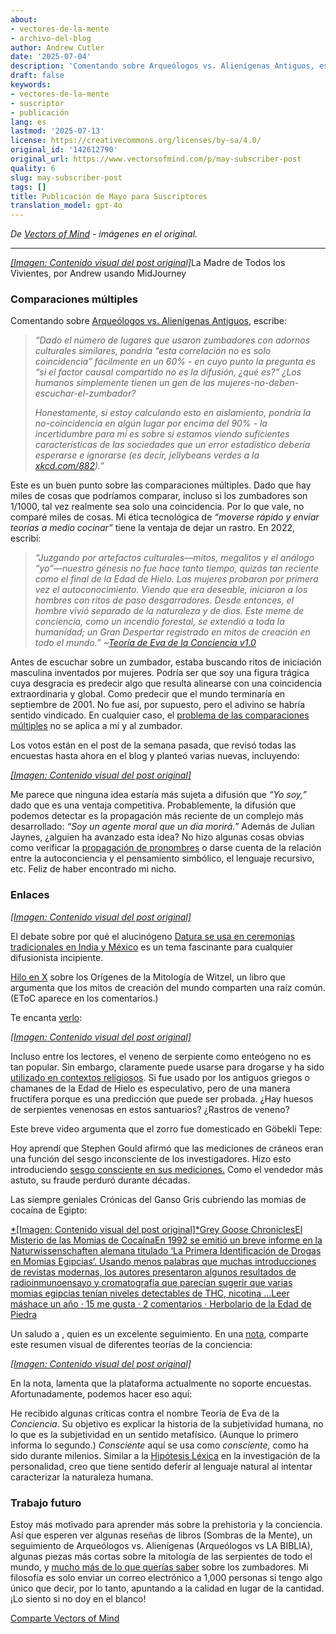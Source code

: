 ```yaml
---
about:
- vectores-de-la-mente
- archivo-del-blog
author: Andrew Cutler
date: '2025-07-04'
description: 'Comentando sobre Arqueólogos vs. Alienígenas Antiguos, escribe:'
draft: false
keywords:
- vectores-de-la-mente
- suscriptor
- publicación
lang: es
lastmod: '2025-07-13'
license: https://creativecommons.org/licenses/by-sa/4.0/
original_id: '142612790'
original_url: https://www.vectorsofmind.com/p/may-subscriber-post
quality: 6
slug: may-subscriber-post
tags: []
title: Publicación de Mayo para Suscriptores
translation_model: gpt-4o
---
```


*De [Vectors of Mind](https://www.vectorsofmind.com/p/may-subscriber-post) - imágenes en el original.*

---

[*[Imagen: Contenido visual del post original]*](https://substackcdn.com/image/fetch/$s_!xuOP!,f_auto,q_auto:good,fl_progressive:steep/https%3A%2F%2Fsubstack-post-media.s3.amazonaws.com%2Fpublic%2Fimages%2Faef0f7bb-4c41-4aca-b498-38a654d50a22_2048x2048.png)La Madre de Todos los Vivientes, por Andrew usando MidJourney

### Comparaciones múltiples

Comentando sobre [Arqueólogos vs. Alienígenas Antiguos](https://www.vectorsofmind.com/p/archeologists-vs-ancient-aliens), escribe:

> _“Dado el número de lugares que usaron zumbadores con adornos culturales similares, pondría “esta correlación no es solo coincidencia” fácilmente en un 60% - en cuyo punto la pregunta es “si el factor causal compartido no es la difusión, ¿qué es?” ¿Los humanos simplemente tienen un gen de las mujeres-no-deben-escuchar-el-zumbador?_
> 
> _Honestamente, si estoy calculando esto en aislamiento, pondría la no-coincidencia en algún lugar por encima del 90% - la incertidumbre para mí es sobre si estamos viendo suficientes características de las sociedades que un error estadístico debería esperarse e ignorarse (es decir, jellybeans verdes a la [xkcd.com/882](http://xkcd.com/882)).”_

Este es un buen punto sobre las comparaciones múltiples. Dado que hay miles de cosas que podríamos comparar, incluso si los zumbadores son 1/1000, tal vez realmente sea solo una coincidencia. Por lo que vale, no comparé miles de cosas. Mi ética tecnológica de _“moverse rápido y enviar teorías a medio cocinar”_ tiene la ventaja de dejar un rastro. En 2022, escribí:

> _“Juzgando por artefactos culturales—mitos, megalitos y el análogo “yo”—nuestro génesis no fue hace tanto tiempo, quizás tan reciente como el final de la Edad de Hielo. Las mujeres probaron por primera vez el autoconocimiento. Viendo que era deseable, iniciaron a los hombres con ritos de paso desgarradores. Desde entonces, el hombre vivió separado de la naturaleza y de dios. Este meme de conciencia, como un incendio forestal, se extendió a toda la humanidad; un Gran Despertar registrado en mitos de creación en todo el mundo.” ~[Teoría de Eva de la Conciencia v1.0](https://www.vectorsofmind.com/p/the-eve-theory-of-consciousness)_

Antes de escuchar sobre un zumbador, estaba buscando ritos de iniciación masculina inventados por mujeres. Podría ser que soy una figura trágica cuya desgracia es predecir algo que resulta alinearse con una coincidencia extraordinaria y global. Como predecir que el mundo terminaría en septiembre de 2001. No fue así, por supuesto, pero el adivino se habría sentido vindicado. En cualquier caso, el [problema de las comparaciones múltiples](https://en.wikipedia.org/wiki/Multiple_comparisons_problem) no se aplica a mí y al zumbador.

Los votos están en el post de la semana pasada, que revisó todas las encuestas hasta ahora en el blog y planteó varias nuevas, incluyendo:

[*[Imagen: Contenido visual del post original]*](https://substackcdn.com/image/fetch/$s_!YYq_!,f_auto,q_auto:good,fl_progressive:steep/https%3A%2F%2Fsubstack-post-media.s3.amazonaws.com%2Fpublic%2Fimages%2F092a248f-d4d2-4c15-8e91-3688ee5ee06c_610x500.png)

Me parece que ninguna idea estaría más sujeta a difusión que _“Yo soy,”_ dado que es una ventaja competitiva. Probablemente, la difusión que podemos detectar es la propagación más reciente de un complejo más desarrollado: _“Soy un agente moral que un día morirá.”_ Además de Julian Jaynes, ¿alguien ha avanzado esta idea? No hizo algunas cosas obvias como verificar la [propagación de pronombres](https://www.vectorsofmind.com/p/the-unreasonable-effectiveness-of) o darse cuenta de la relación entre la autoconciencia y el pensamiento simbólico, el lenguaje recursivo, etc. Feliz de haber encontrado mi nicho.

### Enlaces

[*[Imagen: Contenido visual del post original]*](https://substackcdn.com/image/fetch/$s_!95Qh!,f_auto,q_auto:good,fl_progressive:steep/https%3A%2F%2Fsubstack-post-media.s3.amazonaws.com%2Fpublic%2Fimages%2F95174c6a-d1fa-43d9-9f5d-dd0b08a38e1d_1344x896.png)

El debate sobre por qué el alucinógeno [Datura se usa en ceremonias tradicionales en India y México](https://en.wikipedia.org/wiki/Datura_metel#Introduction_to_India_and_Africa) es un tema fascinante para cualquier difusionista incipiente.

[Hilo en X](https://twitter.com/_anantashesha/status/1776680715892989983) sobre los Orígenes de la Mitología de Witzel, un libro que argumenta que los mitos de creación del mundo comparten una raíz común. (EToC aparece en los comentarios.)

Te encanta [verlo](https://www.indiatoday.in/india/story/youtuber-elvish-yadav-detained-in-noida-in-snake-venom-at-rave-case-2516007-2024-03-17):

[*[Imagen: Contenido visual del post original]*](https://substackcdn.com/image/fetch/$s_!ppMy!,f_auto,q_auto:good,fl_progressive:steep/https%3A%2F%2Fsubstack-post-media.s3.amazonaws.com%2Fpublic%2Fimages%2Fe0297198-a967-446b-88d0-86391c6c8f9c_706x700.png)

Incluso entre los lectores, el veneno de serpiente como enteógeno no es tan popular. Sin embargo, claramente puede usarse para drogarse y ha sido [utilizado en contextos religiosos](https://www.youtube.com/watch?v=iyoL8tjB_hc). Si fue usado por los antiguos griegos o chamanes de la Edad de Hielo es especulativo, pero de una manera fructífera porque es una predicción que puede ser probada. ¿Hay huesos de serpientes venenosas en estos santuarios? ¿Rastros de veneno?

Este breve video argumenta que el zorro fue domesticado en Göbekli Tepe:

Hoy aprendí que Stephen Gould afirmó que las mediciones de cráneos eran una función del sesgo inconsciente de los investigadores. Hizo esto introduciendo [sesgo consciente en sus mediciones.](https://sociobiology.wordpress.com/2012/03/17/scientific-error-scientific-fraud-why-did-gould-claim-morton-mismeasured-skulls/) Como el vendedor más astuto, su fraude perduró durante décadas.

Las siempre geniales Crónicas del Ganso Gris cubriendo las momias de cocaína de Egipto:

[*[Imagen: Contenido visual del post original]*Grey Goose ChroniclesEl Misterio de las Momias de CocaínaEn 1992 se emitió un breve informe en la Naturwissenschaften alemana titulado ‘La Primera Identificación de Drogas en Momias Egipcias’. Usando menos palabras que muchas introducciones de revistas modernas, los autores presentaron algunos resultados de radioinmunoensayo y cromatografía que parecían sugerir que varias momias egipcias tenían niveles detectables de THC, nicotina …Leer máshace un año · 15 me gusta · 2 comentarios · Herbolario de la Edad de Piedra](https://www.stoneageherbalist.com/p/the-mystery-of-the-cocaine-mummies?utm_source=substack&utm_campaign=post_embed&utm_medium=web)

Un saludo a , quien es un excelente seguimiento. En una [nota](https://substack.com/@stetson/note/c-51639308), comparte este resumen visual de diferentes teorías de la conciencia:

[*[Imagen: Contenido visual del post original]*](https://substackcdn.com/image/fetch/$s_!XVO2!,f_auto,q_auto:good,fl_progressive:steep/https%3A%2F%2Fsubstack-post-media.s3.amazonaws.com%2Fpublic%2Fimages%2F26d44c6a-120a-4312-9879-9ba682c3c335_600x975.png)

En la nota, lamenta que la plataforma actualmente no soporte encuestas. Afortunadamente, podemos hacer eso aquí:

He recibido algunas críticas contra el nombre Teoría de Eva de la _Conciencia_. Su objetivo es explicar la historia de la subjetividad humana, no lo que es la subjetividad en un sentido metafísico. (Aunque lo primero informa lo segundo.) _Consciente_ aquí se usa como _consciente,_ como ha sido durante milenios. Similar a la [Hipótesis Léxica](https://en.wikipedia.org/wiki/Lexical_hypothesis) en la investigación de la personalidad, creo que tiene sentido deferir al lenguaje natural al intentar caracterizar la naturaleza humana.

### Trabajo futuro

Estoy más motivado para aprender más sobre la prehistoria y la conciencia. Así que esperen ver algunas reseñas de libros (Sombras de la Mente), un seguimiento de Arqueólogos vs. Alienígenas (Arqueólogos vs LA BIBLIA), algunas piezas más cortas sobre la mitología de las serpientes de todo el mundo, y [mucho más de lo que querías saber](https://slatestarcodex.com/tag/much-more-than-you-wanted-to-know/) sobre los zumbadores. Mi filosofía es solo enviar un correo electrónico a 1,000 personas si tengo algo único que decir, por lo tanto, apuntando a la calidad en lugar de la cantidad. ¡Lo siento si no doy en el blanco!

[Comparte Vectors of Mind](https://www.vectorsofmind.com/?utm_source=substack&utm_medium=email&utm_content=share&action=share)